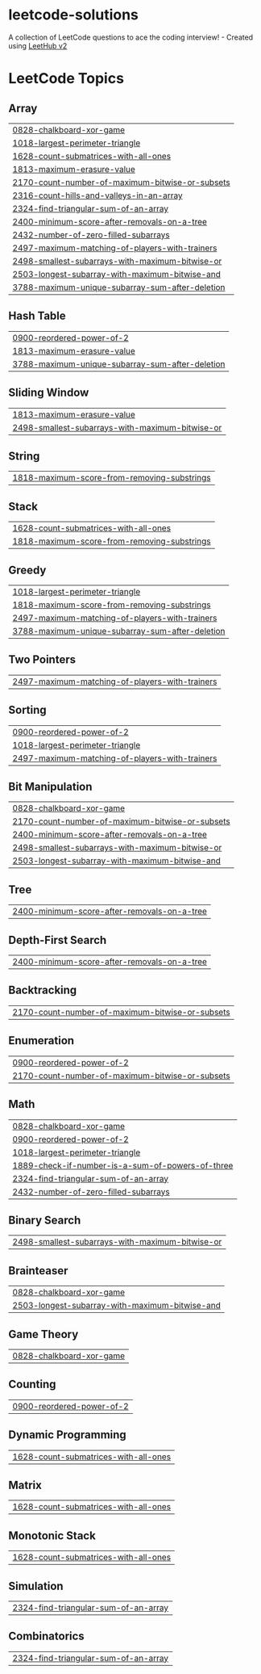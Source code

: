 # leetcode-solutions
A collection of LeetCode questions to ace the coding interview! - Created using [LeetHub v2](https://github.com/arunbhardwaj/LeetHub-2.0)

<!---LeetCode Topics Start-->
# LeetCode Topics
## Array
|  |
| ------- |
| [0828-chalkboard-xor-game](https://github.com/Racheli-shtrochlitz/leetcode-solutions/tree/master/0828-chalkboard-xor-game) |
| [1018-largest-perimeter-triangle](https://github.com/Racheli-shtrochlitz/leetcode-solutions/tree/master/1018-largest-perimeter-triangle) |
| [1628-count-submatrices-with-all-ones](https://github.com/Racheli-shtrochlitz/leetcode-solutions/tree/master/1628-count-submatrices-with-all-ones) |
| [1813-maximum-erasure-value](https://github.com/Racheli-shtrochlitz/leetcode-solutions/tree/master/1813-maximum-erasure-value) |
| [2170-count-number-of-maximum-bitwise-or-subsets](https://github.com/Racheli-shtrochlitz/leetcode-solutions/tree/master/2170-count-number-of-maximum-bitwise-or-subsets) |
| [2316-count-hills-and-valleys-in-an-array](https://github.com/Racheli-shtrochlitz/leetcode-solutions/tree/master/2316-count-hills-and-valleys-in-an-array) |
| [2324-find-triangular-sum-of-an-array](https://github.com/Racheli-shtrochlitz/leetcode-solutions/tree/master/2324-find-triangular-sum-of-an-array) |
| [2400-minimum-score-after-removals-on-a-tree](https://github.com/Racheli-shtrochlitz/leetcode-solutions/tree/master/2400-minimum-score-after-removals-on-a-tree) |
| [2432-number-of-zero-filled-subarrays](https://github.com/Racheli-shtrochlitz/leetcode-solutions/tree/master/2432-number-of-zero-filled-subarrays) |
| [2497-maximum-matching-of-players-with-trainers](https://github.com/Racheli-shtrochlitz/leetcode-solutions/tree/master/2497-maximum-matching-of-players-with-trainers) |
| [2498-smallest-subarrays-with-maximum-bitwise-or](https://github.com/Racheli-shtrochlitz/leetcode-solutions/tree/master/2498-smallest-subarrays-with-maximum-bitwise-or) |
| [2503-longest-subarray-with-maximum-bitwise-and](https://github.com/Racheli-shtrochlitz/leetcode-solutions/tree/master/2503-longest-subarray-with-maximum-bitwise-and) |
| [3788-maximum-unique-subarray-sum-after-deletion](https://github.com/Racheli-shtrochlitz/leetcode-solutions/tree/master/3788-maximum-unique-subarray-sum-after-deletion) |
## Hash Table
|  |
| ------- |
| [0900-reordered-power-of-2](https://github.com/Racheli-shtrochlitz/leetcode-solutions/tree/master/0900-reordered-power-of-2) |
| [1813-maximum-erasure-value](https://github.com/Racheli-shtrochlitz/leetcode-solutions/tree/master/1813-maximum-erasure-value) |
| [3788-maximum-unique-subarray-sum-after-deletion](https://github.com/Racheli-shtrochlitz/leetcode-solutions/tree/master/3788-maximum-unique-subarray-sum-after-deletion) |
## Sliding Window
|  |
| ------- |
| [1813-maximum-erasure-value](https://github.com/Racheli-shtrochlitz/leetcode-solutions/tree/master/1813-maximum-erasure-value) |
| [2498-smallest-subarrays-with-maximum-bitwise-or](https://github.com/Racheli-shtrochlitz/leetcode-solutions/tree/master/2498-smallest-subarrays-with-maximum-bitwise-or) |
## String
|  |
| ------- |
| [1818-maximum-score-from-removing-substrings](https://github.com/Racheli-shtrochlitz/leetcode-solutions/tree/master/1818-maximum-score-from-removing-substrings) |
## Stack
|  |
| ------- |
| [1628-count-submatrices-with-all-ones](https://github.com/Racheli-shtrochlitz/leetcode-solutions/tree/master/1628-count-submatrices-with-all-ones) |
| [1818-maximum-score-from-removing-substrings](https://github.com/Racheli-shtrochlitz/leetcode-solutions/tree/master/1818-maximum-score-from-removing-substrings) |
## Greedy
|  |
| ------- |
| [1018-largest-perimeter-triangle](https://github.com/Racheli-shtrochlitz/leetcode-solutions/tree/master/1018-largest-perimeter-triangle) |
| [1818-maximum-score-from-removing-substrings](https://github.com/Racheli-shtrochlitz/leetcode-solutions/tree/master/1818-maximum-score-from-removing-substrings) |
| [2497-maximum-matching-of-players-with-trainers](https://github.com/Racheli-shtrochlitz/leetcode-solutions/tree/master/2497-maximum-matching-of-players-with-trainers) |
| [3788-maximum-unique-subarray-sum-after-deletion](https://github.com/Racheli-shtrochlitz/leetcode-solutions/tree/master/3788-maximum-unique-subarray-sum-after-deletion) |
## Two Pointers
|  |
| ------- |
| [2497-maximum-matching-of-players-with-trainers](https://github.com/Racheli-shtrochlitz/leetcode-solutions/tree/master/2497-maximum-matching-of-players-with-trainers) |
## Sorting
|  |
| ------- |
| [0900-reordered-power-of-2](https://github.com/Racheli-shtrochlitz/leetcode-solutions/tree/master/0900-reordered-power-of-2) |
| [1018-largest-perimeter-triangle](https://github.com/Racheli-shtrochlitz/leetcode-solutions/tree/master/1018-largest-perimeter-triangle) |
| [2497-maximum-matching-of-players-with-trainers](https://github.com/Racheli-shtrochlitz/leetcode-solutions/tree/master/2497-maximum-matching-of-players-with-trainers) |
## Bit Manipulation
|  |
| ------- |
| [0828-chalkboard-xor-game](https://github.com/Racheli-shtrochlitz/leetcode-solutions/tree/master/0828-chalkboard-xor-game) |
| [2170-count-number-of-maximum-bitwise-or-subsets](https://github.com/Racheli-shtrochlitz/leetcode-solutions/tree/master/2170-count-number-of-maximum-bitwise-or-subsets) |
| [2400-minimum-score-after-removals-on-a-tree](https://github.com/Racheli-shtrochlitz/leetcode-solutions/tree/master/2400-minimum-score-after-removals-on-a-tree) |
| [2498-smallest-subarrays-with-maximum-bitwise-or](https://github.com/Racheli-shtrochlitz/leetcode-solutions/tree/master/2498-smallest-subarrays-with-maximum-bitwise-or) |
| [2503-longest-subarray-with-maximum-bitwise-and](https://github.com/Racheli-shtrochlitz/leetcode-solutions/tree/master/2503-longest-subarray-with-maximum-bitwise-and) |
## Tree
|  |
| ------- |
| [2400-minimum-score-after-removals-on-a-tree](https://github.com/Racheli-shtrochlitz/leetcode-solutions/tree/master/2400-minimum-score-after-removals-on-a-tree) |
## Depth-First Search
|  |
| ------- |
| [2400-minimum-score-after-removals-on-a-tree](https://github.com/Racheli-shtrochlitz/leetcode-solutions/tree/master/2400-minimum-score-after-removals-on-a-tree) |
## Backtracking
|  |
| ------- |
| [2170-count-number-of-maximum-bitwise-or-subsets](https://github.com/Racheli-shtrochlitz/leetcode-solutions/tree/master/2170-count-number-of-maximum-bitwise-or-subsets) |
## Enumeration
|  |
| ------- |
| [0900-reordered-power-of-2](https://github.com/Racheli-shtrochlitz/leetcode-solutions/tree/master/0900-reordered-power-of-2) |
| [2170-count-number-of-maximum-bitwise-or-subsets](https://github.com/Racheli-shtrochlitz/leetcode-solutions/tree/master/2170-count-number-of-maximum-bitwise-or-subsets) |
## Math
|  |
| ------- |
| [0828-chalkboard-xor-game](https://github.com/Racheli-shtrochlitz/leetcode-solutions/tree/master/0828-chalkboard-xor-game) |
| [0900-reordered-power-of-2](https://github.com/Racheli-shtrochlitz/leetcode-solutions/tree/master/0900-reordered-power-of-2) |
| [1018-largest-perimeter-triangle](https://github.com/Racheli-shtrochlitz/leetcode-solutions/tree/master/1018-largest-perimeter-triangle) |
| [1889-check-if-number-is-a-sum-of-powers-of-three](https://github.com/Racheli-shtrochlitz/leetcode-solutions/tree/master/1889-check-if-number-is-a-sum-of-powers-of-three) |
| [2324-find-triangular-sum-of-an-array](https://github.com/Racheli-shtrochlitz/leetcode-solutions/tree/master/2324-find-triangular-sum-of-an-array) |
| [2432-number-of-zero-filled-subarrays](https://github.com/Racheli-shtrochlitz/leetcode-solutions/tree/master/2432-number-of-zero-filled-subarrays) |
## Binary Search
|  |
| ------- |
| [2498-smallest-subarrays-with-maximum-bitwise-or](https://github.com/Racheli-shtrochlitz/leetcode-solutions/tree/master/2498-smallest-subarrays-with-maximum-bitwise-or) |
## Brainteaser
|  |
| ------- |
| [0828-chalkboard-xor-game](https://github.com/Racheli-shtrochlitz/leetcode-solutions/tree/master/0828-chalkboard-xor-game) |
| [2503-longest-subarray-with-maximum-bitwise-and](https://github.com/Racheli-shtrochlitz/leetcode-solutions/tree/master/2503-longest-subarray-with-maximum-bitwise-and) |
## Game Theory
|  |
| ------- |
| [0828-chalkboard-xor-game](https://github.com/Racheli-shtrochlitz/leetcode-solutions/tree/master/0828-chalkboard-xor-game) |
## Counting
|  |
| ------- |
| [0900-reordered-power-of-2](https://github.com/Racheli-shtrochlitz/leetcode-solutions/tree/master/0900-reordered-power-of-2) |
## Dynamic Programming
|  |
| ------- |
| [1628-count-submatrices-with-all-ones](https://github.com/Racheli-shtrochlitz/leetcode-solutions/tree/master/1628-count-submatrices-with-all-ones) |
## Matrix
|  |
| ------- |
| [1628-count-submatrices-with-all-ones](https://github.com/Racheli-shtrochlitz/leetcode-solutions/tree/master/1628-count-submatrices-with-all-ones) |
## Monotonic Stack
|  |
| ------- |
| [1628-count-submatrices-with-all-ones](https://github.com/Racheli-shtrochlitz/leetcode-solutions/tree/master/1628-count-submatrices-with-all-ones) |
## Simulation
|  |
| ------- |
| [2324-find-triangular-sum-of-an-array](https://github.com/Racheli-shtrochlitz/leetcode-solutions/tree/master/2324-find-triangular-sum-of-an-array) |
## Combinatorics
|  |
| ------- |
| [2324-find-triangular-sum-of-an-array](https://github.com/Racheli-shtrochlitz/leetcode-solutions/tree/master/2324-find-triangular-sum-of-an-array) |
<!---LeetCode Topics End-->
